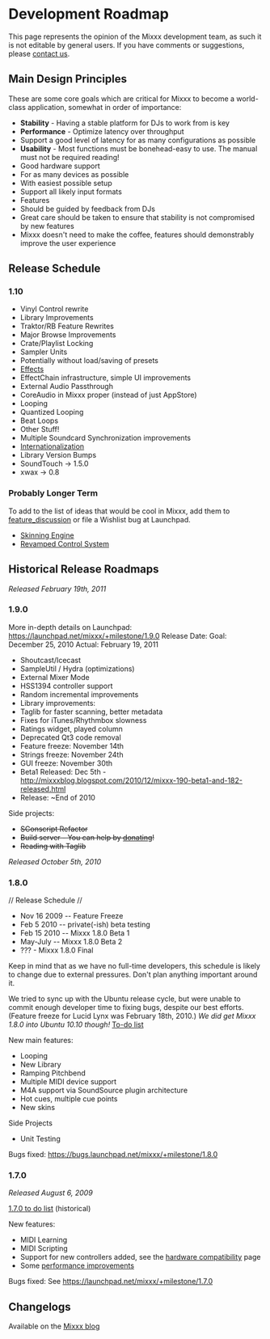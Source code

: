 # Development Roadmap

This page represents the opinion of the Mixxx development team, as such
it is not editable by general users. If you have comments or
suggestions, please [contact us](http://www.mixxx.org/support.php).

## Main Design Principles

These are some core goals which are critical for Mixxx to become a
world-class application, somewhat in order of importance:

  - **Stability** - Having a stable platform for DJs to work from is key
  - **Performance** - Optimize latency over throughput
  - Support a good level of latency for as many configurations as
    possible
  - **Usability** - Most functions must be bonehead-easy to use. The
    manual must not be required reading\!
  - Good hardware support
  - For as many devices as possible
  - With easiest possible setup
  - Support all likely input formats
  - Features
  - Should be guided by feedback from DJs
  - Great care should be taken to ensure that stability is not
    compromised by new features
  - Mixxx doesn't need to make the coffee, features should demonstrably
    improve the user experience

## Release Schedule

### 1.10

  - Vinyl Control rewrite
  - Library Improvements
  - Traktor/RB Feature Rewrites
  - Major Browse Improvements
  - Crate/Playlist Locking
  - Sampler Units
  - Potentially without load/saving of presets
  - [Effects](effects_framework)
  - EffectChain infrastructure, simple UI improvements
  - External Audio Passthrough
  - CoreAudio in Mixxx proper (instead of just AppStore)
  - Looping
  - Quantized Looping
  - Beat Loops
  - Other Stuff\!
  - Multiple Soundcard Synchronization improvements
  - [Internationalization](http://doc.trolltech.com/4.5/i18n.html)
  - Library Version Bumps
  - SoundTouch -\> 1.5.0
  - xwax -\> 0.8

### Probably Longer Term

To add to the list of ideas that would be cool in Mixxx, add them to
[feature\_discussion](feature_discussion) or file a Wishlist bug at
Launchpad.

  - [Skinning Engine](Skinning%20Engine)
  - [Revamped Control System](Revamped%20Control%20System)

## Historical Release Roadmaps

*Released February 19th, 2011*

### 1.9.0

More in-depth details on Launchpad:
<https://launchpad.net/mixxx/+milestone/1.9.0> Release Date: Goal:
December 25, 2010 Actual: February 19, 2011

  - Shoutcast/Icecast
  - SampleUtil / Hydra (optimizations)
  - External Mixer Mode
  - HSS1394 controller support
  - Random incremental improvements
  - Library improvements:
  - Taglib for faster scanning, better metadata
  - Fixes for iTunes/Rhythmbox slowness
  - Ratings widget, played column
  - Deprecated Qt3 code removal
  - Feature freeze: November 14th
  - Strings freeze: November 24th
  - GUI freeze: November 30th
  - Beta1 Released: Dec 5th -
    <http://mixxxblog.blogspot.com/2010/12/mixxx-190-beta1-and-182-released.html>
  - Release: \~End of 2010

Side projects:

  - ~~SConscript Refactor~~
  - ~~Build server - You can help by
    [donating](http://www.pledgie.com/campaigns/13624)\!~~
  - ~~Reading with Taglib~~

*Released October 5th, 2010*

### 1.8.0

// Release Schedule //

  - Nov 16 2009 -- Feature Freeze
  - Feb 5 2010 -- private(-ish) beta testing
  - Feb 15 2010 -- Mixxx 1.8.0 Beta 1
  - May-July -- Mixxx 1.8.0 Beta 2
  - ??? - Mixxx 1.8.0 Final 

Keep in mind that as we have no full-time developers, this schedule is
likely to change due to external pressures. Don't plan anything
important around it.

We tried to sync up with the Ubuntu release cycle, but were unable to
commit enough developer time to fixing bugs, despite our best efforts.
(Feature freeze for Lucid Lynx was February 18th, 2010.) *We did get
Mixxx 1.8.0 into Ubuntu 10.10 though\!* [To-do list](1.8.0_to_do_list)

New main features:

  - Looping
  - New Library
  - Ramping Pitchbend
  - Multiple MIDI device support
  - M4A support via SoundSource plugin architecture
  - Hot cues, multiple cue points
  - New skins

Side Projects

  - Unit Testing

Bugs fixed: <https://bugs.launchpad.net/mixxx/+milestone/1.8.0>

### 1.7.0

*Released August 6, 2009*

[1.7.0 to do list](1.7.0%20to%20do%20list) (historical)

New features:

  - MIDI Learning
  - MIDI Scripting
  - Support for new controllers added, see the [hardware
    compatibility](hardware%20compatibility) page
  - Some [performance improvements](performance%20improvements)

Bugs fixed: See <https://launchpad.net/mixxx/+milestone/1.7.0>

## Changelogs

Available on the [Mixxx blog](http://mixxxblog.blogspot.com)
